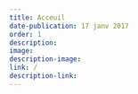 ```yaml
---
title: Acceuil
date-publication: 17 janv 2017
order: 1
description: 
image:
description-image:
link: /
description-link: 
---
```

